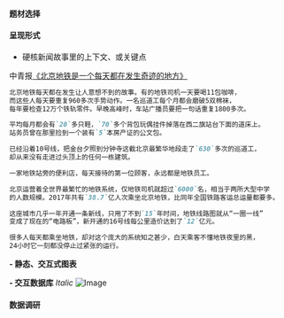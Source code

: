 #### 题材选择

#### 呈现形式

- 硬核新闻故事里的上下文、或关键点

中青报[《北京地铁是一个每天都在发生奇迹的地方》](https://mp.weixin.qq.com/s?__biz=MzA3NTc2NDY5MA==&mid=2653041384&idx=1&sn=71762c9c8eb0644ef9116033c40d6d3c&chksm=84bd1455b3ca9d43916e2285454d61799ee480d0e16eeb8319d7c154f09ffe737e9bdd5df49d&mpshare=1&scene=1&srcid=&pass_ticket=fKUfGHgeEKtpamITIOiVGm2Ildeihe6XLUB7%2FJSuNQPK61%2BM4XJHcjkTCqkjmkW6#rd)

```markdown
北京地铁每天都在发生让人意想不到的故事。有的地铁司机一天要喝11包咖啡，
而这些人每天要重复960多次手势动作。一名巡道工每个月都会磨破5双棉袜，
每年要检查12万个铁轨零件。早晚高峰时，车站广播员要把一句话重复1800多次。

平均每月都会有`20`多只鞋，`70`多个背包玩偶挂件掉落在西二旗站台下面的道床上。
站务员曾在那里捡到一个装有`5`本房产证的公文包。

已经沿着10号线，把金台夕照到分钟寺这截北京最繁华地段走了`630`多次的巡道工，
却从来没有走进过头顶上的任何一栋建筑。

一家地铁站旁的便利店，每天接待的第一位顾客，永远都是地铁员工。

北京运营着全世界最繁忙的地铁系统，仅地铁司机就超过`6000`名，相当于两所大型中学
的人数规模。2017年共有`38.7`亿人次乘坐北京地铁，比同年全国铁路客运总运量都要多。

这座城市几乎一年开通一条新线，只用了不到`15`年时间，地铁线路图就从“一圈一线”
变成了现在的“电路板”，新开通的16号线每公里造价达到了`12`亿元。

很多人每天都乘坐地铁，却对这个庞大的系统知之甚少，白天乘客不懂地铁夜里的黑，
24小时它一刻都没停止过紧张的运行。

```

**- 静态、交互式图表**


**- 交互数据库**
_Italic_ 
 ![Image](src)
 
#### 数据调研

